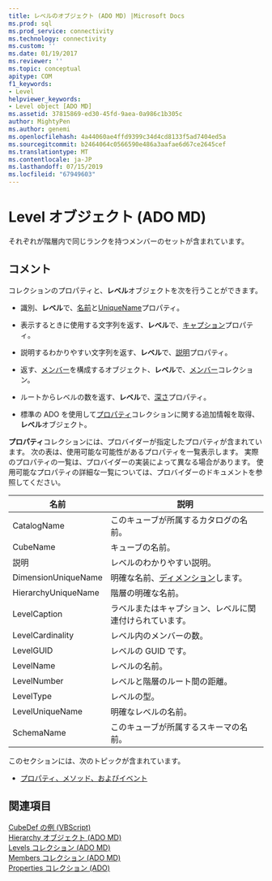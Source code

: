 ```yaml
---
title: レベルのオブジェクト (ADO MD) |Microsoft Docs
ms.prod: sql
ms.prod_service: connectivity
ms.technology: connectivity
ms.custom: ''
ms.date: 01/19/2017
ms.reviewer: ''
ms.topic: conceptual
apitype: COM
f1_keywords:
- Level
helpviewer_keywords:
- Level object [ADO MD]
ms.assetid: 37815869-ed30-45fd-9aea-0a986c1b305c
author: MightyPen
ms.author: genemi
ms.openlocfilehash: 4a44060ae4ffd9399c34d4cd8133f5ad7404ed5a
ms.sourcegitcommit: b2464064c0566590e486a3aafae6d67ce2645cef
ms.translationtype: MT
ms.contentlocale: ja-JP
ms.lasthandoff: 07/15/2019
ms.locfileid: "67949603"
---
```

# <a name="level-object-ado-md"></a>Level オブジェクト (ADO MD)
それぞれが階層内で同じランクを持つメンバーのセットが含まれています。  
  
## <a name="remarks"></a>コメント  
 コレクションのプロパティと、**レベル**オブジェクトを次を行うことができます。  
  
-   識別、**レベル**で、[名前](../../../ado/reference/ado-md-api/name-property-ado-md.md)と[UniqueName](../../../ado/reference/ado-md-api/uniquename-property-ado-md.md)プロパティ。  
  
-   表示するときに使用する文字列を返す、**レベル**で、[キャプション](../../../ado/reference/ado-md-api/caption-property-ado-md.md)プロパティ。  
  
-   説明するわかりやすい文字列を返す、**レベル**で、[説明](../../../ado/reference/ado-md-api/description-property-ado-md.md)プロパティ。  
  
-   返す、[メンバー](../../../ado/reference/ado-md-api/member-object-ado-md.md)を構成するオブジェクト、**レベル**で、[メンバー](../../../ado/reference/ado-md-api/members-collection-ado-md.md)コレクション。  
  
-   ルートからレベルの数を返す、**レベル**で、[深さ](../../../ado/reference/ado-md-api/depth-property-ado-md.md)プロパティ。  
  
-   標準の ADO を使用して[プロパティ](../../../ado/reference/ado-api/properties-collection-ado.md)コレクションに関する追加情報を取得、**レベル**オブジェクト。  
  
 **プロパティ**コレクションには、プロバイダーが指定したプロパティが含まれています。 次の表は、使用可能な可能性があるプロパティを一覧表示します。 実際のプロパティの一覧は、プロバイダーの実装によって異なる場合があります。 使用可能なプロパティの詳細な一覧については、プロバイダーのドキュメントを参照してください。  
  
|名前|説明|  
|----------|-----------------|  
|CatalogName|このキューブが所属するカタログの名前。|  
|CubeName|キューブの名前。|  
|説明|レベルのわかりやすい説明。|  
|DimensionUniqueName|明確な名前、[ディメンション](../../../ado/reference/ado-md-api/dimension-object-ado-md.md)します。|  
|HierarchyUniqueName|階層の明確な名前。|  
|LevelCaption|ラベルまたはキャプション、レベルに関連付けられています。|  
|LevelCardinality|レベル内のメンバーの数。|  
|LevelGUID|レベルの GUID です。|  
|LevelName|レベルの名前。|  
|LevelNumber|レベルと階層のルート間の距離。|  
|LevelType|レベルの型。|  
|LevelUniqueName|明確なレベルの名前。|  
|SchemaName|このキューブが所属するスキーマの名前。|  
  
 このセクションには、次のトピックが含まれています。  
  
-   [プロパティ、メソッド、およびイベント](../../../ado/reference/ado-md-api/level-object-properties-methods-and-events.md)  
  
## <a name="see-also"></a>関連項目  
 [CubeDef の例 (VBScript)](../../../ado/reference/ado-md-api/cubedef-example-vbscript.md)   
 [Hierarchy オブジェクト (ADO MD)](../../../ado/reference/ado-md-api/hierarchy-object-ado-md.md)   
 [Levels コレクション (ADO MD)](../../../ado/reference/ado-md-api/levels-collection-ado-md.md)   
 [Members コレクション (ADO MD)](../../../ado/reference/ado-md-api/members-collection-ado-md.md)   
 [Properties コレクション (ADO)](../../../ado/reference/ado-api/properties-collection-ado.md)
